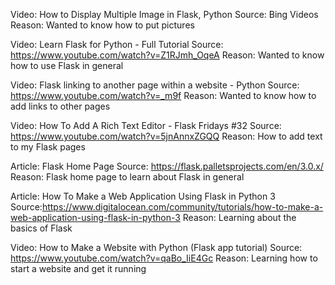 Video: How to Display Multiple Image in Flask, Python
Source: Bing Videos
Reason: Wanted to know how to put pictures

Video: Learn Flask for Python - Full Tutorial
Source: https://www.youtube.com/watch?v=Z1RJmh_OqeA 
Reason: Wanted to know how to use Flask in general

Video: Flask linking to another page within a website - Python
Source: https://www.youtube.com/watch?v=_m9f
Reason: Wanted to know how to add links to other pages

Video: How To Add A Rich Text Editor - Flask Fridays #32
Source: https://www.youtube.com/watch?v=5jnAnnxZGQQ 
Reason: How to add text to my Flask pages

Article: Flask Home Page 
Source: https://flask.palletsprojects.com/en/3.0.x/ 
Reason: Flask home page to learn about Flask in general

Article: How To Make a Web Application Using Flask in Python 3
Source:https://www.digitalocean.com/community/tutorials/how-to-make-a-web-application-using-flask-in-python-3 
Reason: Learning about the basics of Flask

Video: How to Make a Website with Python (Flask app tutorial)
Source: https://www.youtube.com/watch?v=qaBo_IiE4Gc
Reason: Learning how to start a website and get it running
